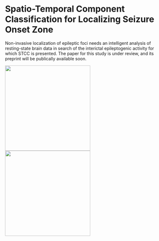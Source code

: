 # Spatio-Temporal Component Classification for Localizing Seizure Onset Zone
Non-invasive localization of epileptic foci needs an intelligent analysis of resting-state brain data in search of the interictal epileptogenic activity for which STCC is presented. The paper for this study is under review, and its preprint will be publically available soon.

<img src="https://github.com/smsadjadi/Spatio-Temporal-Component-based-Functional-Connectivity-for-Epileptogenic-Seizure-Localization/assets/62998417/5a81aaa9-ee97-4288-9ce5-5461162f435f.png" height="280"></div>
<img src="https://github.com/smsadjadi/Spatio-Temporal-Component-based-Functional-Connectivity-for-Epileptogenic-Seizure-Localization/assets/62998417/f9bc8d1e-fb76-4430-82b8-9a5850a2de7d.png" height="280"></div>  
